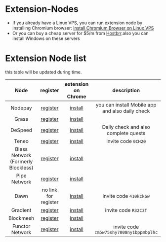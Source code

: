 # Extension-Nodes
* If you already have a Linux VPS, you can run extension node by installing Chromium browser: [Install Chromium Browser on Linux VPS](https://github.com/Theshaho/chromium-linux)
* Or you can buy a cheap server for $5/m from [Hostbrr](https://my.hostbrr.com/order/forms/a/NDczOQ==).also you can install Windows on these servers

# Extension Node list
this table will be updated during time.

|Node|register|extension on Chrome|description|
|:----:|:----:|:----:|:----:|
|Nodepay|[register](https://app.nodepay.ai/register?ref=QQ51zuerWUH82iS)|[install](https://chromewebstore.google.com/detail/nodepay-extension/lgmpfmgeabnnlemejacfljbmonaomfmm)|you can install Mobile app and also daily check|
|Grass|[register](https://app.getgrass.io/register/?referralCode=HZNHg3zmPo9MePr)|[install](https://chromewebstore.google.com/detail/grass-lite-node/ilehaonighjijnmpnagapkhpcdbhclfg?hl=en&authuser=0)||
|DeSpeed|[register](https://app.despeed.net/register?ref=0r5tluk7rRNp)|[install](https://chromewebstore.google.com/detail/despeed-validator/ofpfdpleloialedjbfpocglfggbdpiem)|Daily check and also complete quests|
|Teneo|[register](https://dashboard.teneo.pro/)|[install](https://chromewebstore.google.com/detail/teneo-community-node/emcclcoaglgcpoognfiggmhnhgabppkm?authuser=0&hl=en)|invite code `0CH20` |
|Bless Network (Formerly Blockless)|[register](https://bless.network/dashboard?ref=CP2LPW)|[install](https://chromewebstore.google.com/detail/bless/pljbjcehnhcnofmkdbjolghdcjnmekia)||
|Pipe Network|[register](https://pipecdn.app/signup?ref=c2hhaG9vYW)|[install](https://chromewebstore.google.com/detail/pipe-guardian-node/gelgmmdfajpefjbiaedgjkpekijhkgbe)||
|Dawn|no link for register|[install](https://chromewebstore.google.com/detail/dawn-validator-chrome-ext/fpdkjdnhkakefebpekbdhillbhonfjjp)|invite code `410kck6w`|
|Gradient|[register](https://app.gradient.network/)|[install](https://chromewebstore.google.com/detail/gradient-sentry-node/caacbgbklghmpodbdafajbgdnegacfmo)|invite code `R32C3T`|
|Blockmesh|[register](https://app.blockmesh.xyz/register?invite_code=iamshaho)|[install](https://chromewebstore.google.com/detail/blockmesh-network/obfhoiefijlolgdmphcekifedagnkfjp)||
|Functor Network|[register](https://node.securitylabs.xyz/?from=extension&type=signin&referralCode=cm5w75shy7008ny1bppmbplhc)|[install](https://chromewebstore.google.com/detail/functor-node/gahmmgacnfeohncipkjfjfbdlpbfkfhi)|invite code `cm5w75shy7008ny1bppmbplhc`|
